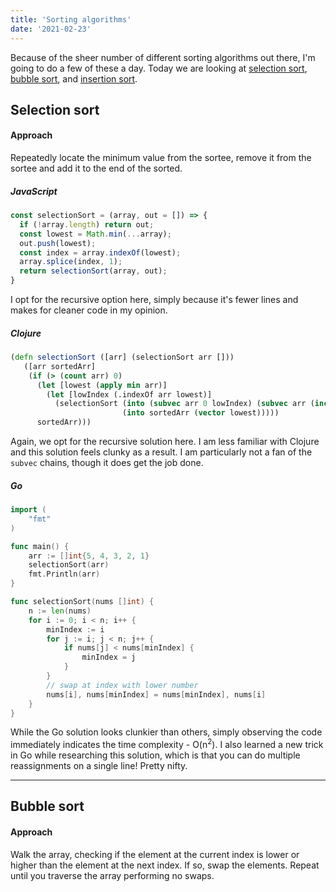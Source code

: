 ```yaml
---
title: 'Sorting algorithms'
date: '2021-02-23'
---
```


Because of the sheer number of different sorting algorithms out there, I'm going to do a few of these a day. Today we are looking at [selection sort](#Selection-sort), [bubble sort](#Bubble-sort), and [insertion sort](#insertion-sort).

## Selection sort

#### Approach

Repeatedly locate the minimum value from the sortee, remove it from the sortee and add it to the end of the sorted.

##### JavaScript

```js
const selectionSort = (array, out = []) => {
  if (!array.length) return out;
  const lowest = Math.min(...array);
  out.push(lowest);
  const index = array.indexOf(lowest);
  array.splice(index, 1);
  return selectionSort(array, out);
}
```

I opt for the recursive option here, simply because it's fewer lines and makes for cleaner code in my opinion.

##### Clojure

```clj
(defn selectionSort ([arr] (selectionSort arr []))
   ([arr sortedArr]
    (if (> (count arr) 0)
      (let [lowest (apply min arr)]
        (let [lowIndex (.indexOf arr lowest)]
          (selectionSort (into (subvec arr 0 lowIndex) (subvec arr (inc lowIndex)))
                         (into sortedArr (vector lowest)))))
      sortedArr)))
```

Again, we opt for the recursive solution here. I am less familiar with Clojure and this solution feels clunky as a result. I am particularly not a fan of the `subvec` chains, though it does get the job done.

##### Go

```go
import (
	"fmt"
)

func main() {
	arr := []int{5, 4, 3, 2, 1}
	selectionSort(arr)
	fmt.Println(arr)
}

func selectionSort(nums []int) {
	n := len(nums)
	for i := 0; i < n; i++ {
		minIndex := i
		for j := i; j < n; j++ {
			if nums[j] < nums[minIndex] {
				minIndex = j
			}
		}
		// swap at index with lower number
		nums[i], nums[minIndex] = nums[minIndex], nums[i]
	}
}
```

While the Go solution looks clunkier than others, simply observing the code immediately indicates the time complexity - O(n<sup>2</sup>). I also learned a new trick in Go while researching this solution, which is that you can do multiple reassignments on a single line! Pretty nifty.

<hr />

## Bubble sort

#### Approach

Walk the array, checking if the element at the current index is lower or higher than the element at the next index. If so, swap the elements. Repeat until you traverse the array performing no swaps.
